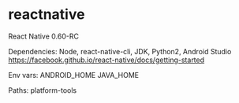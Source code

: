 # reactnative
React Native 0.60-RC

Dependencies:
  Node, react-native-cli, JDK, Python2, Android Studio
    https://facebook.github.io/react-native/docs/getting-started

Env vars:
  ANDROID_HOME
  JAVA_HOME

Paths:
  platform-tools
